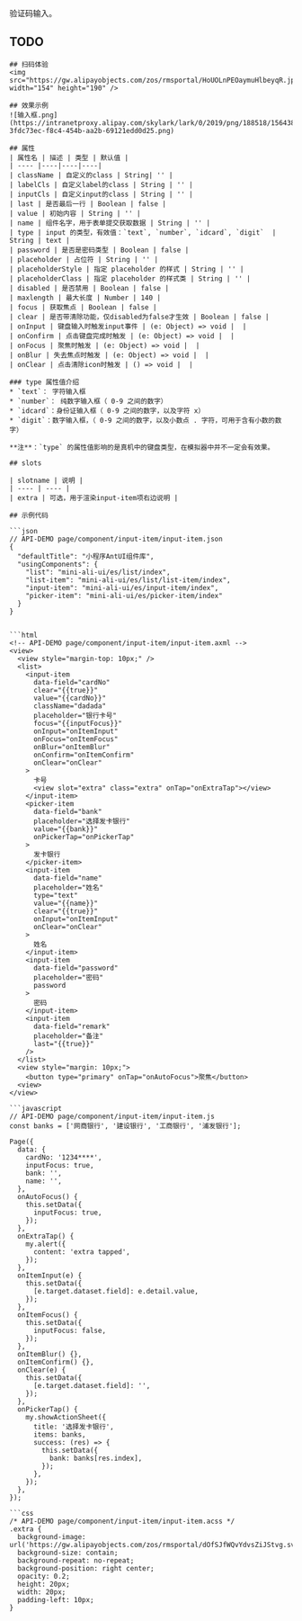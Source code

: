 验证码输入。

## TODO
```
## 扫码体验
<img src="https://gw.alipayobjects.com/zos/rmsportal/HoUOLnPEOaymuHlbeyqR.jpeg" width="154" height="190" />

## 效果示例
![输入框.png](https://intranetproxy.alipay.com/skylark/lark/0/2019/png/188518/1564389321807-3fdc73ec-f8c4-454b-aa2b-69121edd0d25.png) 

## 属性
| 属性名 | 描述 | 类型 | 默认值 |
| ---- |----|----|----|
| className | 自定义的class | String| '' |
| labelCls | 自定义label的class | String | '' |
| inputCls | 自定义input的class | String | '' |
| last | 是否最后一行 | Boolean | false |
| value | 初始内容 | String | '' |
| name | 组件名字，用于表单提交获取数据 | String | '' |
| type | input 的类型，有效值：`text`, `number`, `idcard`, `digit`  | String | text |
| password | 是否是密码类型 | Boolean | false |
| placeholder | 占位符 | String | '' |
| placeholderStyle | 指定 placeholder 的样式 | String | '' |
| placeholderClass | 指定 placeholder 的样式类 | String | '' |
| disabled | 是否禁用 | Boolean | false |
| maxlength | 最大长度 | Number | 140 |
| focus | 获取焦点 | Boolean | false |
| clear | 是否带清除功能，仅disabled为false才生效 | Boolean | false |
| onInput | 键盘输入时触发input事件 | (e: Object) => void |  |
| onConfirm | 点击键盘完成时触发 | (e: Object) => void |  |
| onFocus | 聚焦时触发 | (e: Object) => void |  |
| onBlur | 失去焦点时触发 | (e: Object) => void |  |
| onClear | 点击清除icon时触发 | () => void |  |

### type 属性值介绍
* `text`： 字符输入框
* `number`： 纯数字输入框（ 0-9 之间的数字）
* `idcard`：身份证输入框（ 0-9 之间的数字，以及字符 x）
* `digit`：数字输入框，（ 0-9 之间的数字，以及小数点 . 字符，可用于含有小数的数字）

**注**：`type` 的属性值影响的是真机中的键盘类型，在模拟器中并不一定会有效果。

## slots

| slotname | 说明 |
| ---- | ---- |
| extra | 可选，用于渲染input-item项右边说明 |

## 示例代码

```json
// API-DEMO page/component/input-item/input-item.json
{
  "defaultTitle": "小程序AntUI组件库",
  "usingComponents": {
    "list": "mini-ali-ui/es/list/index",
    "list-item": "mini-ali-ui/es/list/list-item/index",
    "input-item": "mini-ali-ui/es/input-item/index",
    "picker-item": "mini-ali-ui/es/picker-item/index"
  }
}
```
```

```html
<!-- API-DEMO page/component/input-item/input-item.axml -->
<view>
  <view style="margin-top: 10px;" />
  <list>
    <input-item
      data-field="cardNo"
      clear="{{true}}"
      value="{{cardNo}}"
      className="dadada"
      placeholder="银行卡号"
      focus="{{inputFocus}}"
      onInput="onItemInput"
      onFocus="onItemFocus"
      onBlur="onItemBlur"
      onConfirm="onItemConfirm"
      onClear="onClear"
    >
      卡号
      <view slot="extra" class="extra" onTap="onExtraTap"></view>
    </input-item>
    <picker-item
      data-field="bank"
      placeholder="选择发卡银行"
      value="{{bank}}"
      onPickerTap="onPickerTap"
    >
      发卡银行
    </picker-item>
    <input-item
      data-field="name"
      placeholder="姓名"
      type="text"
      value="{{name}}"
      clear="{{true}}"
      onInput="onItemInput"
      onClear="onClear"
    >
      姓名
    </input-item>
    <input-item
      data-field="password"
      placeholder="密码"
      password
    >
      密码
    </input-item>
    <input-item
      data-field="remark"
      placeholder="备注"
      last="{{true}}"
    />
  </list>
  <view style="margin: 10px;">
    <button type="primary" onTap="onAutoFocus">聚焦</button>
  <view>
</view>
```
```
```javascript
// API-DEMO page/component/input-item/input-item.js
const banks = ['网商银行', '建设银行', '工商银行', '浦发银行'];

Page({
  data: {
    cardNo: '1234****',
    inputFocus: true,
    bank: '',
    name: '',
  },
  onAutoFocus() {
    this.setData({
      inputFocus: true,
    });
  },
  onExtraTap() {
    my.alert({
      content: 'extra tapped',
    });
  },
  onItemInput(e) {
    this.setData({
      [e.target.dataset.field]: e.detail.value,
    });
  },
  onItemFocus() {
    this.setData({
      inputFocus: false,
    });
  },
  onItemBlur() {},
  onItemConfirm() {},
  onClear(e) {
    this.setData({
      [e.target.dataset.field]: '',
    });
  },
  onPickerTap() {
    my.showActionSheet({
      title: '选择发卡银行',
      items: banks,
      success: (res) => {
        this.setData({
          bank: banks[res.index],
        });
      },
    });
  },
});
```
```
```css
/* API-DEMO page/component/input-item/input-item.acss */
.extra {
  background-image: url('https://gw.alipayobjects.com/zos/rmsportal/dOfSJfWQvYdvsZiJStvg.svg');
  background-size: contain;
  background-repeat: no-repeat;
  background-position: right center;
  opacity: 0.2;
  height: 20px;
  width: 20px;
  padding-left: 10px;
}
```

